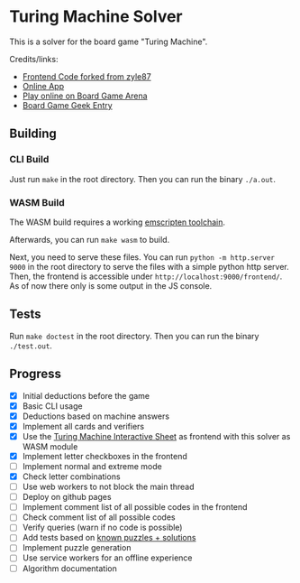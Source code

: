 # Turing Machine Solver

This is a solver for the board game "Turing Machine".

Credits/links:

- [Frontend Code forked from zyle87](https://github.com/zyle87/turing-machine-interactive-sheet)
- [Online App](https://turingmachine.info/)
- [Play online on Board Game Arena](https://en.boardgamearena.com/gamepanel?game=turingmachine)
- [Board Game Geek Entry](https://boardgamegeek.com/boardgame/356123/turing-machine)

## Building

### CLI Build

Just run `make` in the root directory. Then you can run the binary `./a.out`.

### WASM Build

The WASM build requires a working [emscripten toolchain](https://emscripten.org/docs/getting_started/downloads.html#installation-instructions-using-the-emsdk-recommended).

Afterwards, you can run `make wasm` to build.

Next, you need to serve these files. You can run `python -m http.server 9000` in the root directory to serve the files with a simple python http server.
Then, the frontend is accessible under `http://localhost:9000/frontend/`. As of now there only is some output in the JS console.

## Tests

Run `make doctest` in the root directory. Then you can run the binary `./test.out`.

## Progress

- [x] Initial deductions before the game
- [x] Basic CLI usage
- [x] Deductions based on machine answers
- [x] Implement all cards and verifiers
- [x] Use the [Turing Machine Interactive Sheet](https://github.com/zyle87/turing-machine-interactive-sheet) as frontend with this solver as WASM module
- [x] Implement letter checkboxes in the frontend
- [ ] Implement normal and extreme mode
- [x] Check letter combinations
- [ ] Use web workers to not block the main thread
- [ ] Deploy on github pages
- [ ] Implement comment list of all possible codes in the frontend
- [ ] Check comment list of all possible codes
- [ ] Verify queries (warn if no code is possible)
- [ ] Add tests based on [known puzzles + solutions](https://boardgamegeek.com/filepage/251409/book-8500-problems-offline-or-analog-use)
- [ ] Implement puzzle generation
- [ ] Use service workers for an offline experience
- [ ] Algorithm documentation
